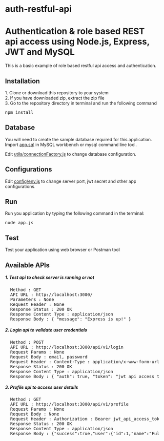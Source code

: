 # auth-restful-api
<h1>Authentication & role based REST api access using Node.js, Express, JWT and MySQL</h1>

<p>This is a basic example of role based restful api access and authentication.</p>

<h2>Installation</h2>
<p>
1. Clone or download this repository to your system<br>
2. If you have downloaded zip, extract the zip file<br>
3. Go to the repository directory in terminal and run the following command
</p>
<pre>npm install</pre>
<h2>Database</h2>
<p>You will need to create the sample database required for this application. Import <a href="https://github.com/askrkjangir/auth-restful-api/blob/master/app.sql">app.sql</a> in MySQL workbench or mysql command line tool.</p>
<p>Edit <a href="https://github.com/askrkjangir/auth-restful-api/blob/master/utils/connectionFactory.js">utils/connectionFactory.js</a> to change database configuration.</p>
<h2>Configurations</h2>
<p>Edit <a href="https://github.com/askrkjangir/auth-restful-api/blob/master/config/env.js">config/env.js</a> to change server port, jwt secret and other app configurations.</p>
<h2>Run</h2>
<p>Run you application by typing the following command in the terminal:</p>
<pre>node app.js</pre>
<h2>Test</h2>
<p>Test your application using web browser or Postman tool</p>
<h2>Available APIs</h2>
<h5>1. Test api to check server is running or not</h5>
<pre>
  Method : GET
  API URL : http://localhost:3000/
  Parameters : None
  Request Header : None
  Response Status : 200 OK
  Response Content Type : application/json
  Response Body : { "message": "Express is up!" }
</pre>
<h5>2. Login api to validate user credentials</h5>
<pre>
  Method : POST
  API URL : http://localhost:3000/api/v1/login
  Request Params : None
  Request Body : email, password
  Request Header : Content-Type : application/x-www-form-urlencoded
  Response Status : 200 OK
  Response Content Type : application/json
  Response Body : { "auth": true, "token": "jwt_api_access_token" }
</pre>
<h5>3. Profile api to access user details</h5>
<pre>
  Method : GET
  API URL : http://localhost:3000/api/v1/profile
  Request Params : None
  Request Body : None
  Request Header : Authorization : Bearer jwt_api_access_token
  Response Status : 200 OK
  Response Content Type : application/json
  Response Body : {"success":true,"user":{"id":1,"name":"Full Name","email":"test@test.com","role":1}}
</pre>
